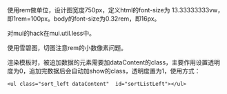 使用rem做单位，设计图宽度750px，定义html的font-size为 13.33333333vw，即1rem=100px。body的font-size为0.32rem，即16px。

对mui的hack在mui.util.less中。

使用雪碧图，切图注意rem的小数像素问题。

渲染模板时，被追加数据的元素需要加dataContent的class，主要作用设置透明度为0，追加完数据后会自动加show的class，透明度置为1，使用方式：

```
<ul class="sort_left dataContent"  id="sortListLeft"></ul>
```




